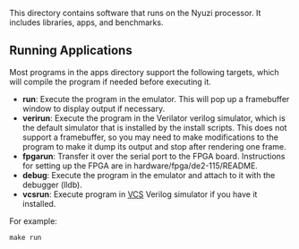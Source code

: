 This directory contains software that runs on the Nyuzi processor. It includes
libraries, apps, and benchmarks.

## Running Applications

Most programs in the apps directory support the following targets, which will
compile the program if needed before executing it.

- **run**: Execute the program in the emulator. This will pop up a
  framebuffer window to display output if necessary.
- **verirun**: Execute the program in the Verilator verilog simulator, which
  is the default simulator that is installed by the install scripts. This
  does not support a framebuffer, so you may need to make modifications to the
  program to make it dump its output and stop after rendering one frame.
- **fpgarun**: Transfer it over the serial port to the FPGA board. Instructions
  for setting up the FPGA are in hardware/fpga/de2-115/README.
- **debug**: Execute the program in the emulator and attach to it with the
  debugger (lldb).
- **vcsrun**: Execute program in
  [VCS](https://www.synopsys.com/verification/simulation/vcs.html) Verilog
  simulator if you have it installed.

For example:

    make run
